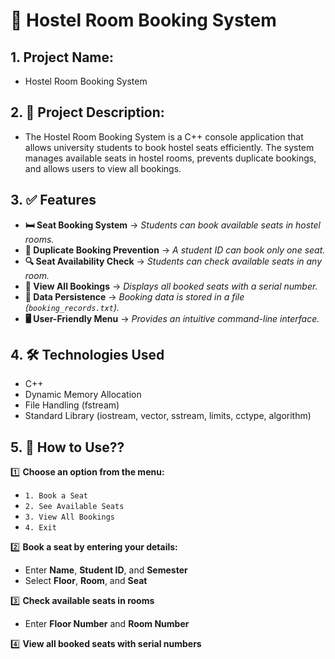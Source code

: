 # 🏨 Hostel Room Booking System

## 1. **Project Name**:

- Hostel Room Booking System

## 2. 📝 **Project Description**:

- The Hostel Room Booking System is a C++ console application that allows university students to book hostel seats efficiently. The system manages available seats in hostel rooms, prevents duplicate bookings, and allows users to view all bookings.

## 3. ✅ **Features**

- **🛏️ Seat Booking System** → _Students can book available seats in hostel rooms._
- **🚫 Duplicate Booking Prevention** → _A student ID can book only one seat._
- **🔍 Seat Availability Check** → _Students can check available seats in any room._
- **📜 View All Bookings** → _Displays all booked seats with a serial number._
- **💾 Data Persistence** → _Booking data is stored in a file (`booking_records.txt`)._
- **🖥️ User-Friendly Menu** → _Provides an intuitive command-line interface._

## 4. 🛠️ **Technologies Used**

- C++
- Dynamic Memory Allocation
- File Handling (fstream)
- Standard Library (iostream, vector, sstream, limits, cctype, algorithm)

## 5. 🚀 **How to Use??**

1️⃣ **Choose an option from the menu:**

- `1. Book a Seat`
- `2. See Available Seats`
- `3. View All Bookings`
- `4. Exit`

2️⃣ **Book a seat by entering your details:**

- Enter **Name**, **Student ID**, and **Semester**
- Select **Floor**, **Room**, and **Seat**

3️⃣ **Check available seats in rooms**

- Enter **Floor Number** and **Room Number**

4️⃣ **View all booked seats with serial numbers**
